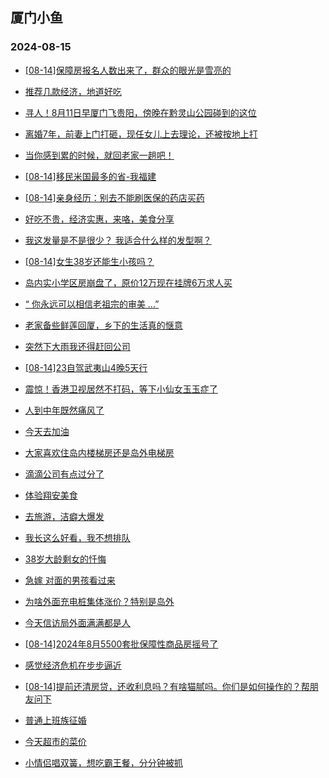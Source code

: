 ## 厦门小鱼 
### 2024-08-15

+ [[08-14]保障房报名人数出来了，群众的眼光是雪亮的](http://bbs.xmfish.com/read-htm-tid-18231605.html)

+ [推荐几款经济，地道好吃](http://bbs.xmfish.com/read-htm-tid-18231526.html)

+ [寻人！8月11日早厦门飞贵阳，傍晚在黔灵山公园碰到的这位](http://bbs.xmfish.com/read-htm-tid-18231520.html)

+ [离婚7年，前妻上门打砸，现任女儿上去理论，还被按地上打](http://bbs.xmfish.com/read-htm-tid-18231627.html)

+ [当你感到累的时候，就回老家一趟吧！](http://bbs.xmfish.com/read-htm-tid-18231602.html)

+ [[08-14]移民米国最多的省-我福建](http://bbs.xmfish.com/read-htm-tid-18231568.html)

+ [[08-14]亲身经历：别去不能刷医保的药店买药](http://bbs.xmfish.com/read-htm-tid-18231578.html)

+ [好吃不贵，经济实惠，来咯，美食分享](http://bbs.xmfish.com/read-htm-tid-18231522.html)

+ [我这发量是不是很少？
我适合什么样的发型啊？](http://bbs.xmfish.com/read-htm-tid-18231571.html)

+ [[08-14]女生38岁还能生小孩吗？](http://bbs.xmfish.com/read-htm-tid-18231832.html)

+ [岛内实小学区房崩盘了，原价12万现在挂牌6万求人买](http://bbs.xmfish.com/read-htm-tid-18231821.html)

+ [“ 你永远可以相信老祖宗的审美 ...”](http://bbs.xmfish.com/read-htm-tid-18231686.html)

+ [老家备些鲜莲回厦，乡下的生活真的惬意](http://bbs.xmfish.com/read-htm-tid-18231716.html)

+ [突然下大雨我还得赶回公司](http://bbs.xmfish.com/read-htm-tid-18231656.html)

+ [[08-14]23自驾武夷山4晚5天行](http://bbs.xmfish.com/read-htm-tid-18231649.html)

+ [震惊！香港卫视居然不打码，等下小仙女玉玉症了](http://bbs.xmfish.com/read-htm-tid-18231763.html)

+ [人到中年既然痛风了](http://bbs.xmfish.com/read-htm-tid-18231845.html)

+ [今天去加油](http://bbs.xmfish.com/read-htm-tid-18231663.html)

+ [大家喜欢住岛内楼梯房还是岛外电梯房](http://bbs.xmfish.com/read-htm-tid-18231689.html)

+ [滴滴公司有点过分了](http://bbs.xmfish.com/read-htm-tid-18231913.html)

+ [体验翔安美食](http://bbs.xmfish.com/read-htm-tid-18231885.html)

+ [去旅游，洁癖大爆发](http://bbs.xmfish.com/read-htm-tid-18231828.html)

+ [我长这么好看，我不想排队](http://bbs.xmfish.com/read-htm-tid-18231754.html)

+ [38岁大龄剩女的忏悔](http://bbs.xmfish.com/read-htm-tid-18231975.html)

+ [急嫁 对面的男孩看过来](http://bbs.xmfish.com/read-htm-tid-18231776.html)

+ [为啥外面充电桩集体涨价？特别是岛外](http://bbs.xmfish.com/read-htm-tid-18231978.html)

+ [今天信访局外面满满都是人](http://bbs.xmfish.com/read-htm-tid-18232063.html)

+ [[08-14]2024年8月5500套批保障性商品房摇号了](http://bbs.xmfish.com/read-htm-tid-18231887.html)

+ [感觉经济危机在步步逼近](http://bbs.xmfish.com/read-htm-tid-18232060.html)

+ [[08-14]提前还清房贷，还收利息吗？有啥猫腻吗。你们是如何操作的？帮朋友问下](http://bbs.xmfish.com/read-htm-tid-18231965.html)

+ [普通上班族征婚](http://bbs.xmfish.com/read-htm-tid-18231914.html)

+ [今天超市的菜价](http://bbs.xmfish.com/read-htm-tid-18232084.html)

+ [小情侣唱双簧，想吃霸王餐，分分钟被抓](http://bbs.xmfish.com/read-htm-tid-18231929.html)

